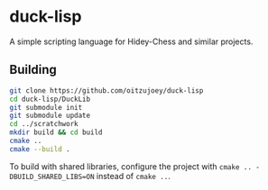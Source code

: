 # duck-lisp

A simple scripting language for Hidey-Chess and similar projects.

## Building

```bash
git clone https://github.com/oitzujoey/duck-lisp
cd duck-lisp/DuckLib
git submodule init
git submodule update
cd ../scratchwork
mkdir build && cd build
cmake ..
cmake --build .
```

To build with shared libraries, configure the project with `cmake .. -DBUILD_SHARED_LIBS=ON` instead of `cmake ..`.
